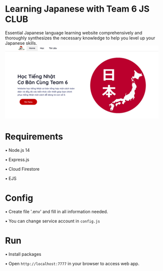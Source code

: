 




# Learning Japanese with Team 6 JS CLUB
Essential Japanese language learning website comprehensively and thoroughly synthesizes the necessary knowledge to help you level up your Japanese skills.
![UI](./public/img/jsweb.png)
 
# Requirements
•	Node.js 14

•	Express.js

•	Cloud Firestore

•	EJS

# Config
•	Create file '.env' and fill in all information needed. 

•	You can change service account in `config.js`

# Run
•	Install packages

•	Open `http://localhost:7777` in your browser to access web app.




